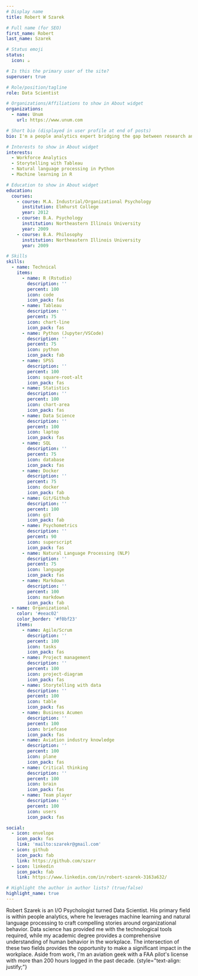```yaml
---
# Display name
title: Robert W Szarek

# Full name (for SEO)
first_name: Robert
last_name: Szarek

# Status emoji
status:
  icon: ☕️

# Is this the primary user of the site?
superuser: true

# Role/position/tagline
role: Data Scientist

# Organizations/Affiliations to show in About widget
organizations:
  - name: Unum
    url: https://www.unum.com

# Short bio (displayed in user profile at end of posts)
bio: I'm a people analytics expert bridging the gap between research and practice.

# Interests to show in About widget
interests:
  - Workforce Analytics
  - Storytelling with Tableau
  - Natural language processing in Python
  - Machine learning in R

# Education to show in About widget
education:
  courses:
    - course: M.A. Industrial/Organizational Psychology
      institution: Elmhurst College
      year: 2012
    - course: B.A. Psychology
      institution: Northeastern Illinois University
      year: 2009
    - course: B.A. Philosophy
      institution: Northeastern Illinois University
      year: 2009

# Skills
skills:
  - name: Technical
    items:
      - name: R (Rstudio)
        description: ''
        percent: 100
        icon: code
        icon_pack: fas
      - name: Tableau
        description: ''
        percent: 75
        icon: chart-line
        icon_pack: fas
      - name: Python (Jupyter/VSCode)
        description: ''
        percent: 75
        icon: python
        icon_pack: fab
      - name: SPSS
        description: ''
        percent: 100
        icon: square-root-alt
        icon_pack: fas
      - name: Statistics
        description: ''
        percent: 100
        icon: chart-area
        icon_pack: fas
      - name: Data Science
        description: ''
        percent: 100
        icon: laptop
        icon_pack: fas
      - name: SQL
        description: ''
        percent: 75
        icon: database
        icon_pack: fas
      - name: Docker
        description: ''
        percent: 75
        icon: docker
        icon_pack: fab
      - name: Git/Github
        description: ''
        percent: 100
        icon: git
        icon_pack: fab
      - name: Psychometrics
        description: ''
        percent: 90
        icon: superscript
        icon_pack: fas
      - name: Natural Language Processing (NLP)
        description: ''
        percent: 75
        icon: language
        icon_pack: fas
      - name: Markdown
        description: ''
        percent: 100
        icon: markdown
        icon_pack: fab
  - name: Organizational
    color: '#eeac02'
    color_border: '#f0bf23'
    items:
      - name: Agile/Scrum
        description: ''
        percent: 100
        icon: tasks
        icon_pack: fas
      - name: Project management
        description: ''
        percent: 100
        icon: project-diagram
        icon_pack: fas
      - name: Storytelling with data
        description: ''
        percent: 100
        icon: table
        icon_pack: fas
      - name: Business Acumen
        description: ''
        percent: 100
        icon: briefcase
        icon_pack: fas
      - name: Aviation industry knowledge
        description: ''
        percent: 100
        icon: plane
        icon_pack: fas
      - name: Critical thinking
        description: ''
        percent: 100
        icon: brain
        icon_pack: fas
      - name: Team player
        description: ''
        percent: 100
        icon: users
        icon_pack: fas

social:
  - icon: envelope
    icon_pack: fas
    link: 'mailto:szarekr@gmail.com'
  - icon: github
    icon_pack: fab
    link: https://github.com/szarr
  - icon: linkedin
    icon_pack: fab
    link: https://www.linkedin.com/in/robert-szarek-3163a632/

# Highlight the author in author lists? (true/false)
highlight_name: true
---
```


Robert Szarek is an I/O Psychologist turned Data Scientist. His primary field is within people analytics, where he leverages machine learning and natural language processing to craft compelling stories around organizational behavior. Data science has provided me with the technological tools required, while my academic degree provides a comprehensive understanding of human behavior in the workplace. The intersection of these two fields provides the opportunity to make a significant impact in the workplace. Aside from work, I'm an aviation geek with a FAA pilot's license with more than 200 hours logged in the past decade.
{style="text-align: justify;"}
